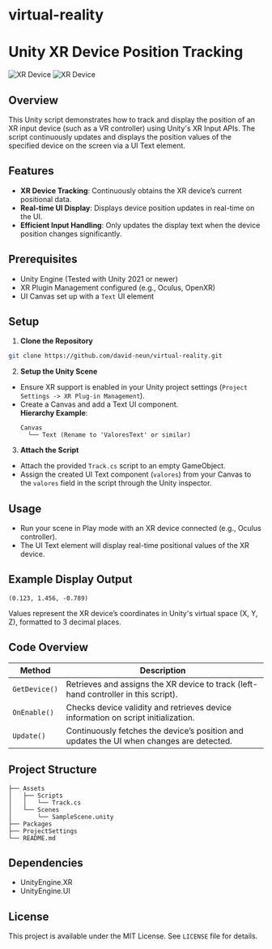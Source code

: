 # virtual-reality
# Unity XR Device Position Tracking

![XR Device](./xr_device.png)
![XR Device](./xr_sample.png)

## Overview
This Unity script demonstrates how to track and display the position of an XR input device (such as a VR controller) using Unity's XR Input APIs. The script continuously updates and displays the position values of the specified device on the screen via a UI Text element.

## Features
- **XR Device Tracking**: Continuously obtains the XR device’s current positional data.
- **Real-time UI Display**: Displays device position updates in real-time on the UI.
- **Efficient Input Handling**: Only updates the display text when the device position changes significantly.

## Prerequisites
- Unity Engine (Tested with Unity 2021 or newer)
- XR Plugin Management configured (e.g., Oculus, OpenXR)
- UI Canvas set up with a `Text` UI element

## Setup

1. **Clone the Repository**
```bash
git clone https://github.com/david-neun/virtual-reality.git
```

2. **Setup the Unity Scene**
- Ensure XR support is enabled in your Unity project settings (`Project Settings -> XR Plug-in Management`).
- Create a Canvas and add a Text UI component.  
  **Hierarchy Example**:
  ```
  Canvas
    └── Text (Rename to 'ValoresText' or similar)
  ```

3. **Attach the Script**
- Attach the provided `Track.cs` script to an empty GameObject.
- Assign the created UI Text component (`valores`) from your Canvas to the `valores` field in the script through the Unity inspector.

## Usage
- Run your scene in Play mode with an XR device connected (e.g., Oculus controller).
- The UI Text element will display real-time positional values of the XR device.

## Example Display Output
```
(0.123, 1.456, -0.789)
```

Values represent the XR device’s coordinates in Unity's virtual space (X, Y, Z), formatted to 3 decimal places.

## Code Overview
| Method | Description |
|---|---|
| `GetDevice()` | Retrieves and assigns the XR device to track (left-hand controller in this script). |
| `OnEnable()` | Checks device validity and retrieves device information on script initialization. |
| `Update()` | Continuously fetches the device’s position and updates the UI when changes are detected. |

## Project Structure
```
├── Assets
│   ├── Scripts
│   │   └── Track.cs
│   └── Scenes
│       └── SampleScene.unity
├── Packages
├── ProjectSettings
└── README.md
```

## Dependencies
- UnityEngine.XR
- UnityEngine.UI

## License
This project is available under the MIT License. See `LICENSE` file for details.
